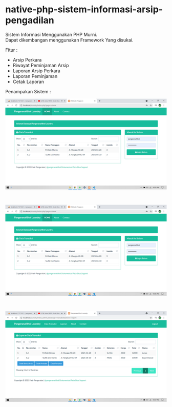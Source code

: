 # native-php-sistem-informasi-arsip-pengadilan
Sistem Informasi Menggunakan PHP Murni. <br>
Dapat dikembangan menggunakan Framework Yang disukai.

Fitur :
- Arsip Perkara 
- Riwayat Peminjaman Arsip
- Laporan Arsip Perkara
- Laporan Peminjaman
- Cetak Laporan 

Penampakan Sistem :

![Tampilan Home](https://github.com/PangeranAfdhol/Screenshot-Uas/blob/main/Uas%20Pangeran/SS%20Uas%201.png)

<br>

![Riwayat Peminjaman Arsip](https://github.com/PangeranAfdhol/Screenshot-Uas/blob/main/Uas%20Pangeran/SS%20Uas%201.png)

<br>

![Peminjaman Arsip](https://github.com/PangeranAfdhol/Screenshot-Uas/blob/main/Uas%20Pangeran/SS%20Uas%203.png)
